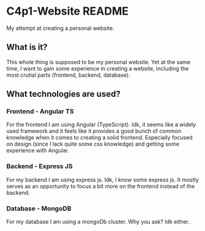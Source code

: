 # C4p1-Website README
My attempt at creating a personal website.

## What is it?
This whole thing is supposed to be my personal website. Yet at the same time, I want to gain some experience in creating a website, including the most crutial parts (frontend, backend, database).

## What technologies are used?
### Frontend - Angular TS
For the frontend I am using Angular (TypeScript). Idk, it seems like a widely used framework and it feels like it provides a good bunch of common knowledge when it comes to creating a solid frontend. Especially focused on design (since I lack quite some css knowledge) and getting some experience with Angular.

### Backend - Express JS
For my backend I am using express js. Idk, I know some express js. It mostly serves as an opportunity to focus a bit more on the frontend instead of the backend.

### Database - MongoDB
For my database I am using a mongoDb cluster. Why you ask? Idk either.
